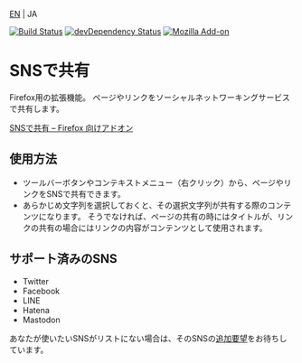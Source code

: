[EN](./README.md) | JA

[![Build Status](https://travis-ci.org/asamuzaK/shareSNS.svg?branch=master)](https://travis-ci.org/asamuzaK/shareSNS)
[![devDependency Status](https://david-dm.org/asamuzaK/shareSNS/dev-status.svg)](https://david-dm.org/asamuzaK/shareSNS?type=dev)
[![Mozilla Add-on](https://img.shields.io/amo/v/shareSNS@asamuzak.jp.svg)](https://addons.mozilla.org/firefox/addon/share-with-sns/)

# SNSで共有

Firefox用の拡張機能。
ページやリンクをソーシャルネットワーキングサービスで共有します。

[SNSで共有 – Firefox 向けアドオン](https://addons.mozilla.org/firefox/addon/share-with-sns/ "SNSで共有 – Firefox 向けアドオン")

## 使用方法

* ツールバーボタンやコンテキストメニュー（右クリック）から、ページやリンクをSNSで共有できます。
* あらかじめ文字列を選択しておくと、その選択文字列が共有する際のコンテンツになります。
  そうでなければ、ページの共有の時にはタイトルが、リンクの共有の場合にはリンクの内容がコンテンツとして使用されます。

## サポート済みのSNS

* Twitter
* Facebook
* LINE
* Hatena
* Mastodon

あなたが使いたいSNSがリストにない場合は、そのSNSの[追加要望](https://github.com/asamuzaK/shareSNS/issues "Issues · asamuzaK/shareSNS")をお待ちしています。
